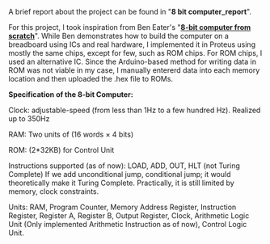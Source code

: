 A brief report about the project can be found in "**8 bit computer_report**".

For this project, I took inspiration from Ben Eater's "[**8-bit computer from scratch**](https://eater.net/8bit)". While Ben demonstrates how to build the computer on a breadboard using ICs and real hardware, I implemented it in Proteus using mostly the same chips, except for few, such as ROM chips. For ROM chips, I used an alternative IC. Since the Arduino-based method for writing data in ROM was not viable in my case, I manually entererd data into each memory location and then uploaded the .hex file to ROMs.



**Specification of the 8-bit Computer:**

Clock: adjustable-speed (from less than 1Hz to a few hundred Hz). Realized up to 350Hz

RAM: Two units of (16 words × 4 bits)

ROM: (2*32KB) for Control Unit

Instructions supported (as of now): LOAD, ADD, OUT, HLT (not Turing Complete)
If we add unconditional jump, conditional jump; it would theoretically make it Turing Complete. Practically, it is still limited by memory, clock constraints.

Units: RAM, Program Counter, Memory Address Register, Instruction Register, Register A, Register B, Output Register, Clock, Arithmetic Logic Unit (Only implemented Arithmetic Instruction as of now), Control Logic Unit.


